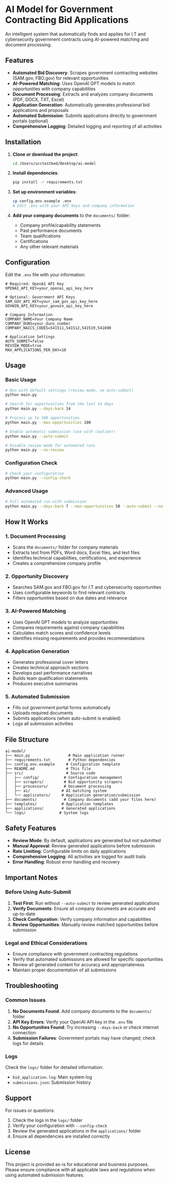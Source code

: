# AI Model for Government Contracting Bid Applications

An intelligent system that automatically finds and applies for I.T and cybersecurity government contracts using AI-powered matching and document processing.

## Features

- **Automated Bid Discovery**: Scrapes government contracting websites (SAM.gov, FBO.gov) for relevant opportunities
- **AI-Powered Matching**: Uses OpenAI GPT models to match opportunities with company capabilities
- **Document Processing**: Extracts and analyzes company documents (PDF, DOCX, TXT, Excel)
- **Application Generation**: Automatically generates professional bid applications and proposals
- **Automated Submission**: Submits applications directly to government portals (optional)
- **Comprehensive Logging**: Detailed logging and reporting of all activities

## Installation

1. **Clone or download the project**:
   ```bash
   cd /Users/ucctestbed/Desktop/ai-model
   ```

2. **Install dependencies**:
   ```bash
   pip install -r requirements.txt
   ```

3. **Set up environment variables**:
   ```bash
   cp config.env.example .env
   # Edit .env with your API keys and company information
   ```

4. **Add your company documents** to the `documents/` folder:
   - Company profile/capability statements
   - Past performance documents
   - Team qualifications
   - Certifications
   - Any other relevant materials

## Configuration

Edit the `.env` file with your information:

```env
# Required: OpenAI API Key
OPENAI_API_KEY=your_openai_api_key_here

# Optional: Government API Keys
SAM_GOV_API_KEY=your_sam_gov_api_key_here
GOVWIN_API_KEY=your_govwin_api_key_here

# Company Information
COMPANY_NAME=Your Company Name
COMPANY_DUNS=your_duns_number
COMPANY_NAICS_CODES=541511,541512,541519,541690

# Application Settings
AUTO_SUBMIT=false
REVIEW_MODE=true
MAX_APPLICATIONS_PER_DAY=10
```

## Usage

### Basic Usage

```bash
# Run with default settings (review mode, no auto-submit)
python main.py

# Search for opportunities from the last 14 days
python main.py --days-back 14

# Process up to 100 opportunities
python main.py --max-opportunities 100

# Enable automatic submission (use with caution!)
python main.py --auto-submit

# Disable review mode for automated runs
python main.py --no-review
```

### Configuration Check

```bash
# Check your configuration
python main.py --config-check
```

### Advanced Usage

```bash
# Full automated run with submission
python main.py --days-back 7 --max-opportunities 50 --auto-submit --no-review
```

## How It Works

### 1. Document Processing
- Scans the `documents/` folder for company materials
- Extracts text from PDFs, Word docs, Excel files, and text files
- Identifies technical capabilities, certifications, and experience
- Creates a comprehensive company profile

### 2. Opportunity Discovery
- Searches SAM.gov and FBO.gov for I.T and cybersecurity opportunities
- Uses configurable keywords to find relevant contracts
- Filters opportunities based on due dates and relevance

### 3. AI-Powered Matching
- Uses OpenAI GPT models to analyze opportunities
- Compares requirements against company capabilities
- Calculates match scores and confidence levels
- Identifies missing requirements and provides recommendations

### 4. Application Generation
- Generates professional cover letters
- Creates technical approach sections
- Develops past performance narratives
- Builds team qualification statements
- Produces executive summaries

### 5. Automated Submission
- Fills out government portal forms automatically
- Uploads required documents
- Submits applications (when auto-submit is enabled)
- Logs all submission activities

## File Structure

```
ai-model/
├── main.py                 # Main application runner
├── requirements.txt        # Python dependencies
├── config.env.example     # Configuration template
├── README.md              # This file
├── src/                   # Source code
│   ├── config/           # Configuration management
│   ├── scrapers/         # Bid opportunity scrapers
│   ├── processors/       # Document processing
│   ├── ai/              # AI matching system
│   └── applicators/     # Application generation/submission
├── documents/            # Company documents (add your files here)
├── templates/           # Application templates
├── applications/        # Generated applications
└── logs/               # System logs
```

## Safety Features

- **Review Mode**: By default, applications are generated but not submitted
- **Manual Approval**: Review generated applications before submission
- **Rate Limiting**: Configurable limits on daily applications
- **Comprehensive Logging**: All activities are logged for audit trails
- **Error Handling**: Robust error handling and recovery

## Important Notes

### Before Using Auto-Submit

1. **Test First**: Run without `--auto-submit` to review generated applications
2. **Verify Documents**: Ensure all company documents are accurate and up-to-date
3. **Check Configuration**: Verify company information and capabilities
4. **Review Opportunities**: Manually review matched opportunities before submission

### Legal and Ethical Considerations

- Ensure compliance with government contracting regulations
- Verify that automated submissions are allowed for specific opportunities
- Review all generated content for accuracy and appropriateness
- Maintain proper documentation of all submissions

## Troubleshooting

### Common Issues

1. **No Documents Found**: Add company documents to the `documents/` folder
2. **API Key Errors**: Verify your OpenAI API key in the `.env` file
3. **No Opportunities Found**: Try increasing `--days-back` or check internet connection
4. **Submission Failures**: Government portals may have changed; check logs for details

### Logs

Check the `logs/` folder for detailed information:
- `bid_application.log`: Main system log
- `submissions.json`: Submission history

## Support

For issues or questions:
1. Check the logs in the `logs/` folder
2. Verify your configuration with `--config-check`
3. Review the generated applications in the `applications/` folder
4. Ensure all dependencies are installed correctly

## License

This project is provided as-is for educational and business purposes. Please ensure compliance with all applicable laws and regulations when using automated submission features.

